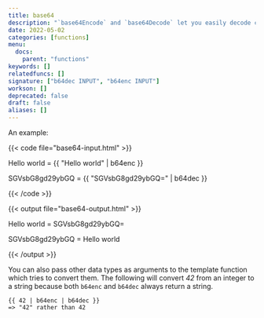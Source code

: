 ```yaml
---
title: base64
description: "`base64Encode` and `base64Decode` let you easily decode content with a base64 encoding and vice versa through pipes."
date: 2022-05-02
categories: [functions]
menu:
  docs:
    parent: "functions"
keywords: []
relatedfuncs: []
signature: ["b64dec INPUT", "b64enc INPUT"]
workson: []
deprecated: false
draft: false
aliases: []
---
```


An example:

{{< code file="base64-input.html" >}}

<p>Hello world = {{ "Hello world" | b64enc }}</p>
<p>SGVsbG8gd29ybGQ = {{ "SGVsbG8gd29ybGQ=" | b64dec }}</p>
{{< /code >}}

{{< output file="base64-output.html" >}}

<p>Hello world = SGVsbG8gd29ybGQ=</p>
<p>SGVsbG8gd29ybGQ = Hello world</p>
{{< /output >}}

You can also pass other data types as arguments to the template function which tries to convert them. The following will convert _42_ from an integer to a string because both `b64enc` and `b64dec` always return a string.

```
{{ 42 | b64enc | b64dec }}
=> "42" rather than 42
```
